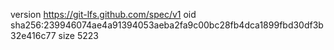version https://git-lfs.github.com/spec/v1
oid sha256:239946074ae4a91394053aeba2fa9c00bc28fb4dca1899fbd30df3b32e416c77
size 5223
